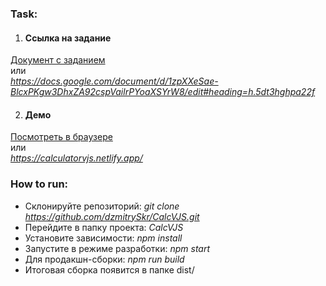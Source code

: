 ### Task:
1. #### Ссылка на задание
[Документ с заданием](https://docs.google.com/document/d/1zpXXeSae-BlcxPKgw3DhxZA92cspVailrPYoaXSYrW8/edit#heading=h.5dt3hghpa22f)  
    или  
*https://docs.google.com/document/d/1zpXXeSae-BlcxPKgw3DhxZA92cspVailrPYoaXSYrW8/edit#heading=h.5dt3hghpa22f*

2. #### Демо
[Посмотреть в браузере](https://calculatorvjs.netlify.app/)  
или  
*https://calculatorvjs.netlify.app/*

### How to run:
 - Склонируйте репозиторий: *git clone https://github.com/dzmitrySkr/CalcVJS.git*
 - Перейдите в папку проекта: *CalcVJS*
 - Установите зависимости: *npm install*
 - Запустите в режиме разработки: *npm start*
 - Для продакшн-сборки: *npm run build*
 - Итоговая сборка появится в папке dist/

    
